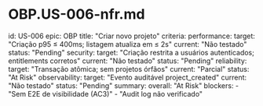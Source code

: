 # OBP.US-006-nfr.md
id: US-006
epic: OBP
title: "Criar novo projeto"
criteria:
  performance:
    target: "Criação p95 ≤ 400ms; listagem atualiza em ≤ 2s"
    current: "Não testado"
    status: "Pending"
  security:
    target: "Criação restrita a usuários autenticados; entitlements corretos"
    current: "Não testado"
    status: "Pending"
  reliability:
    target: "Transação atômica; sem projetos órfãos"
    current: "Parcial"
    status: "At Risk"
  observability:
    target: "Evento auditável project_created"
    current: "Não testado"
    status: "Pending"
summary:
  overall: "At Risk"
  blockers:
    - "Sem E2E de visibilidade (AC3)"
    - "Audit log não verificado"
